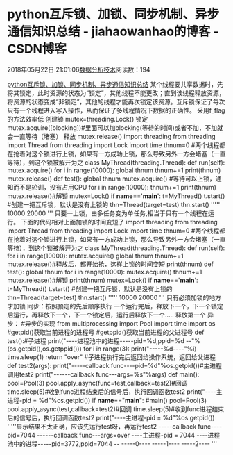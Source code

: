 
# python互斥锁、加锁、同步机制、异步通信知识总结 - jiahaowanhao的博客 - CSDN博客


2018年05月22日 21:01:06[数据分析技术](https://me.csdn.net/jiahaowanhao)阅读数：194


[python互斥锁、加锁、同步机制、异步通信知识总结](http://cda.pinggu.org/view/25604.html)
某个线程要共享数据时，先将其锁定，此时资源的状态为“锁定”，其他线程不能更改；直到该线程释放资源，将资源的状态变成“非锁定”，其他的线程才能再次锁定该资源。互斥锁保证了每次只有一个线程进入写入操作，从而保证了多线程情况下数据的正确性。
采用f_flag的方法效率低
创建锁
mutex=threading.Lock()
锁定
mutex.acquire([blocking])\#里面可以加blocking(等待的时间)或者不加，不加就会一直等待（堵塞）
释放
mutex.release()
import threading
from threading import Thread
from threading import Lock
import time
thnum=0
\#两个线程都在抢着对这个锁进行上锁，如果有一方成功上锁，那么导致另外一方会堵塞（一直等待），到这个锁被解开为之
class MyThread(threading.Thread):
def run(self):
mutex.acquire()
for i in range(10000):
global thnum
thnum+=1
print(thnum)
mutex.release()
def test():
global thnum
mutex.acquire() \#等待可以上锁，通知而不是轮训，没有占用CPU
for i in range(10000):
thnum+=1
print(thnum)
mutex.release()\#解锁
mutex=Lock()
if __name__=='__main__':
t=MyThread()
t.start()
\#创建一把互斥锁，默认是没有上锁的
thn=Thread(target=test)
thn.start()
'''''
10000
20000
'''
只要一上锁，由多任务变为单任务,相当于只有一个线程在运行。
下面的代码相对上面加锁的时间变短了
import threading
from threading import Thread
from threading import Lock
import time
thnum=0
\#两个线程都在抢着对这个锁进行上锁，如果有一方成功上锁，那么导致另外一方会堵塞（一直等待），到这个锁被解开为之
class MyThread(threading.Thread):
def run(self):
for i in range(10000):
mutex.acquire()
global thnum
thnum+=1
mutex.release()\#释放后，都开始抢，这样上锁的时间变短
print(thnum)
def test():
global thnum
for i in range(10000):
mutex.acquire()
thnum+=1
mutex.release()\#解锁
print(thnum)
mutex=Lock()
if __name__=='__main__':
t=MyThread()
t.start()
\#创建一把互斥锁，默认是没有上锁的
thn=Thread(target=test)
thn.start()
'''''
10000
20000
'''
只有必须加锁的地方才加锁
同步：按照预定的先后顺序执行
一个运行完后，释放下一个，下一个锁定后运行，再释放下一个，下一个锁定后，运行后释放下一个..... 释放第一个
异步：
\#异步的实现
from multiprocessing import Pool
import time
import os
\#getpid()获取当前进程的进程号
\#getppid()获取当前进程的父进程号
def test():\#子进程
print("----进程池中的进程-----pid=%d,ppid=%d --"%(os.getpid(),os.getppid()))
for i in range(3):
print("-----%d----"%i)
time.sleep(1)
return "over" \#子进程执行完后返回给操作系统，返回给父进程
def test2(args):
print("-----callback func----pid=%d"%os.getpid())\#主进程调用test2
print("------callback func---args=%s"%args)
def main():
pool=Pool(3)
pool.apply_async(func=test,callback=test2)\#回调
time.sleep(5)\#收到func进程结束后的信号后，执行回调函数test2
print("----主进程-pid = %d"%os.getpid())
if __name__=="__main__":
\#main()
pool=Pool(3)
pool.apply_async(test,callback=test2)\#回调
time.sleep(5)\#收到func进程结束后的信号后，执行回调函数test2
print("----主进程-pid = %d"%os.getpid())
'''''显示结果不太正确，应该先运行test呀，再运行test2
-----callback func----pid=7044
------callback func---args=over
----主进程-pid = 7044
----进程池中的进程-----pid=3772,ppid=7044 --
-----0----
-----1----
-----2----
'''

